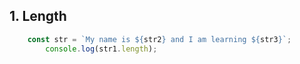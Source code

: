 <h2>1. Length</h2>

```javascript
    const str = `My name is ${str2} and I am learning ${str3}`; 
        console.log(str1.length);
```
